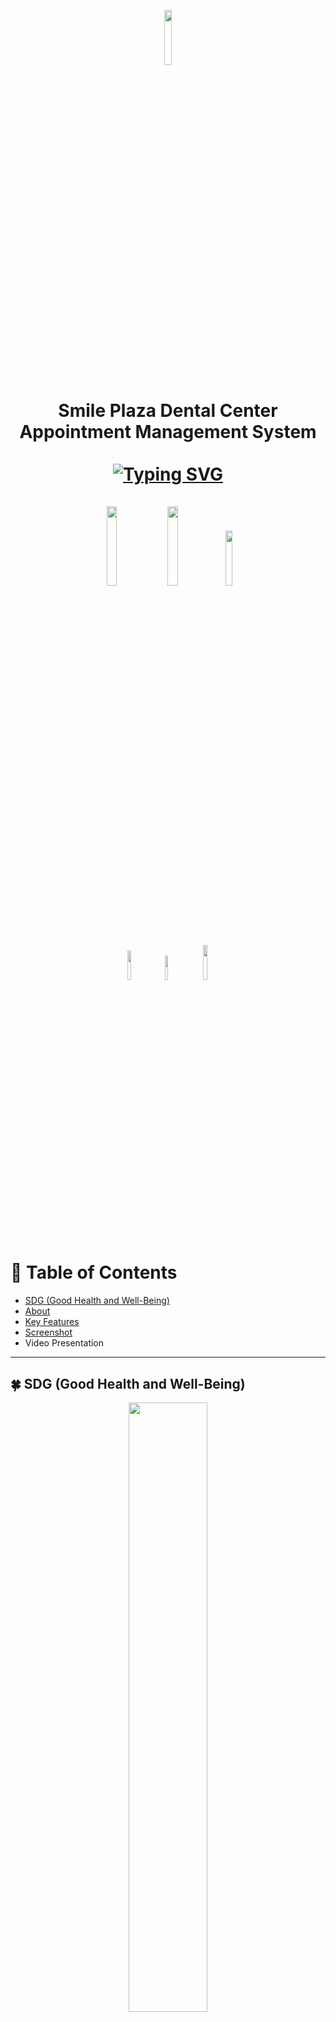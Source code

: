 
<p align= "center">
  <img src= "https://github.com/Seankyron/dental_clinic/assets/123806801/bbea19a8-18d0-431d-a4f8-ff353f210874"  width="15%" height="15%">
</p>
<h1 align="center">
  Smile Plaza Dental Center Appointment Management System<br>
  <br>
  <a href="https://git.io/typing-svg"><img src="https://readme-typing-svg.demolab.com?font=poppins&weight=900&size=35&pause=1000&center=true&vCenter=true&random=false&width=435&lines=Family+Dentist+;General+Dentistry;Orthodontics" alt="Typing SVG" /></a><br>
  <br>
  <img src= "http://ForTheBadge.com/images/badges/made-with-python.svg" width="18%" height="18%">
  <img src= "https://img.shields.io/badge/Made%20with-JavaScript-1f425f.svg" width="18%" height="18%">
  <img src= "https://img.shields.io/badge/Made%20for-VSCode-1f425f.svg" width="15%" height="15%">
  <br>
  <img src= "http://ForTheBadge.com/images/badges/uses-html.svg" width="11%" height="11%">
  <img src= "http://ForTheBadge.com/images/badges/uses-css.svg" width="10%" height="10%">
  <a href="https://www.facebook.com/smileplazaDC">
  <img src="https://img.shields.io/badge/Facebook-0866FF.svg?style=for-the-badge&logo=Facebook&logoColor=white" width="12%" height="12%">
</a>


  
</h1>

# :book:  Table of Contents
* [SDG (Good Health and Well-Being)](https://github.com/Seankyron/dental_clinic/blob/main/README.md#four_leaf_clover-sdg-good-health-and-well-being)
* [About](https://github.com/Seankyron/dental_clinic/blob/main/README.md#bulb-about)
* [Key Features](https://github.com/Seankyron/dental_clinic/blob/main/README.md#old_key-key-features)
* [Screenshot](https://github.com/Seankyron/dental_clinic/blob/main/README.md#mag_right-screenshot-)
* Video Presentation
---

## :four_leaf_clover: SDG (Good Health and Well-Being)
<p align="center">
<img src="https://github.com/Seankyron/dental_clinic/assets/123806801/8ed0355e-ad8d-464d-b998-d1f9cddd1c069" width="50%" height="50%">
</p>



## :bulb: About

<p align="justify">
&nbsp;&nbsp;&nbsp;The <strong>Smile Plaza Dental Center Appointment System</strong> is a <strong>web application</strong> designed to streamline the <strong>appointment scheduling process</strong> for both customers and administrative staff, particularly dentists. This system empowers customers to <strong>effortlessly book appointments</strong> online, while providing administrative access for managing these appointments efficiently.
</p>



## :old_key: Key Features
:memo: **Home** <br>
<br>
&nbsp;&nbsp;&nbsp; :one: **Home** <br>
&nbsp;&nbsp;&nbsp;&nbsp;&nbsp;  :heavy_check_mark:  Dental Clinic Name: Prominently displayed on the homepage.<br>
<br>
&nbsp;&nbsp;&nbsp; :two: **About** <br>
&nbsp;&nbsp;&nbsp;&nbsp;&nbsp; :heavy_check_mark: Information about the dental clinic. <br>
&nbsp;&nbsp;&nbsp;&nbsp;&nbsp; :heavy_check_mark: Mission <br>
&nbsp;&nbsp;&nbsp;&nbsp;&nbsp; :heavy_check_mark: Values <br>
<br>
&nbsp;&nbsp;&nbsp; :three: **Treatments** <br>
&nbsp;&nbsp;&nbsp;&nbsp;&nbsp; :heavy_check_mark: List of services such as: Dental Consultation <br> 
&nbsp;&nbsp;&nbsp;&nbsp;&nbsp;  :heavy_check_mark: Orthodontics <br> 
&nbsp;&nbsp;&nbsp;&nbsp;&nbsp;  :heavy_check_mark: Oral Prophylaxis <br>
&nbsp;&nbsp;&nbsp;&nbsp;&nbsp;  :heavy_check_mark: Tooth Restoration <br>
&nbsp;&nbsp;&nbsp;&nbsp;&nbsp;  :heavy_check_mark: Tooth Extraction <br>
&nbsp;&nbsp;&nbsp;&nbsp;&nbsp;  :heavy_check_mark: Odontectomy <br> 
&nbsp;&nbsp;&nbsp;&nbsp;&nbsp;  :heavy_check_mark: Dentures <br>
<br>
&nbsp;&nbsp;&nbsp; :four: **Clinic Hours** <br> 
&nbsp;&nbsp;&nbsp;&nbsp;&nbsp;  :heavy_check_mark: Displayed clinic days and hours <br>
&nbsp;&nbsp;&nbsp;&nbsp;&nbsp; :heavy_check_mark: Maps showing the direction of the clinic.<br>
<br>
&nbsp;&nbsp;&nbsp; :five: **Contact** <br>
&nbsp;&nbsp;&nbsp;&nbsp;&nbsp;  :heavy_check_mark: Phone number <br>
&nbsp;&nbsp;&nbsp;&nbsp;&nbsp; :heavy_check_mark: Email address <br>
&nbsp;&nbsp;&nbsp;&nbsp;&nbsp; :heavy_check_mark: Physical location <br>
&nbsp;&nbsp;&nbsp;&nbsp;&nbsp;  :heavy_check_mark: Social media links <br>
<br>
&nbsp;&nbsp;&nbsp; :six: **Appointment** <br>
&nbsp;&nbsp;&nbsp;&nbsp;&nbsp; :heavy_check_mark: Only available after creating an account.<br>
&nbsp;&nbsp;&nbsp;&nbsp;&nbsp;  :heavy_check_mark: Schedule appointments. <br>
&nbsp;&nbsp;&nbsp;&nbsp;&nbsp;  :heavy_check_mark: Manage existing appointments. <br>
<br>
&nbsp;&nbsp;&nbsp; :seven: **Log In** <br>
&nbsp;&nbsp;&nbsp;&nbsp;&nbsp; :heavy_check_mark: Remembering accounts <br>
&nbsp;&nbsp;&nbsp;&nbsp;&nbsp; :heavy_check_mark: Captcha for security <br>
&nbsp;&nbsp;&nbsp;&nbsp;&nbsp; :heavy_check_mark: Password recovery option. <br>
<br>
&nbsp;&nbsp;&nbsp; :eight: **Register** <br>
&nbsp;&nbsp;&nbsp;&nbsp;&nbsp; :heavy_check_mark: Input personal information. <br>
&nbsp;&nbsp;&nbsp;&nbsp;&nbsp; :heavy_check_mark: Set up an account with an email and password. <br>
<br>
<br>
:woman_health_worker: **Admin** <br>
<br>
&nbsp;&nbsp;&nbsp; :one: **Dashboard** <br>
&nbsp;&nbsp;&nbsp;&nbsp;&nbsp; :heavy_check_mark: Total number of patients<br>
&nbsp;&nbsp;&nbsp;&nbsp;&nbsp; :heavy_check_mark: Pending appointments <br> 
&nbsp;&nbsp;&nbsp;&nbsp;&nbsp; :heavy_check_mark: Unfinished appointments <br> 
&nbsp;&nbsp;&nbsp;&nbsp;&nbsp; :heavy_check_mark: Accepted appointments <br> 
&nbsp;&nbsp;&nbsp;&nbsp;&nbsp; :heavy_check_mark: Canceled appointments <br>
&nbsp;&nbsp;&nbsp;&nbsp;&nbsp; :heavy_check_mark: Rejected appointments <br>
<br>
&nbsp;&nbsp;&nbsp; :two: **Schedule** <br>
&nbsp;&nbsp;&nbsp;&nbsp;&nbsp; :heavy_check_mark: Allows the admin to view appointments on a calendar. <br>
&nbsp;&nbsp;&nbsp;&nbsp;&nbsp; :heavy_check_mark: Manages appointment schedule of customers. <br>
&nbsp;&nbsp;&nbsp;&nbsp;&nbsp; :heavy_check_mark: It can also manage clinic working days.<br>
<br>
&nbsp;&nbsp;&nbsp; :three: **Patient** <br>
&nbsp;&nbsp;&nbsp;&nbsp;&nbsp; :heavy_check_mark: Patient ID <br>
&nbsp;&nbsp;&nbsp;&nbsp;&nbsp; :heavy_check_mark: Patient's personal information <br>
&nbsp;&nbsp;&nbsp;&nbsp;&nbsp; :heavy_check_mark: Number of appointments made by the patient <br>
<br>
&nbsp;&nbsp;&nbsp; :four: **Post** <br>
&nbsp;&nbsp;&nbsp;&nbsp;&nbsp; :heavy_check_mark: Create announcements or posts for patients or staff. <br>
<br>
&nbsp;&nbsp;&nbsp; :five: **Announcement** <br>
&nbsp;&nbsp;&nbsp;&nbsp;&nbsp; :heavy_check_mark: View created posts/announcements <br>
&nbsp;&nbsp;&nbsp;&nbsp;&nbsp; :heavy_check_mark: Update or delete existing announcements. <br>
<br>
&nbsp;&nbsp;&nbsp; :six: **Account** <br>
&nbsp;&nbsp;&nbsp;&nbsp;&nbsp; :heavy_check_mark: Access to: Admin's account information and ability to update account details. <br>
<br>
&nbsp;&nbsp;&nbsp; :seven: **Logout** <br>
&nbsp;&nbsp;&nbsp;&nbsp;&nbsp; :heavy_check_mark: Provides a secure way to log out of the admin account.<br>
<br>
<br>
:bust_in_silhouette: **Patient** <br>
<br>
&nbsp;&nbsp;&nbsp; :one: **Announcement** <br>
&nbsp;&nbsp;&nbsp;&nbsp;&nbsp; :heavy_check_mark: Access announcements made by the admin. <br>
&nbsp;&nbsp;&nbsp;&nbsp;&nbsp; :heavy_check_mark: Check dental clinic hours or updates. <br>
<br>
&nbsp;&nbsp;&nbsp; :two: **My Appointment** <br>
&nbsp;&nbsp;&nbsp;&nbsp;&nbsp; :heavy_check_mark: Book appointments conveniently. <br>
&nbsp;&nbsp;&nbsp;&nbsp;&nbsp; :heavy_check_mark: Select preferred date and time. <br> 
&nbsp;&nbsp;&nbsp;&nbsp;&nbsp; :heavy_check_mark: Choose a needed service. <br>
<br>
&nbsp;&nbsp;&nbsp; :three: **History** <br>
&nbsp;&nbsp;&nbsp;&nbsp;&nbsp; :heavy_check_mark: Details of past appointments.<br>
<br>
&nbsp;&nbsp;&nbsp; :four: **Account** <br>
&nbsp;&nbsp;&nbsp;&nbsp;&nbsp; :heavy_check_mark: Update acccount <br>
&nbsp;&nbsp;&nbsp;&nbsp;&nbsp; :heavy_check_mark: Manage account details <br>
<br>
&nbsp;&nbsp;&nbsp; :five: **Logout** <br>
&nbsp;&nbsp;&nbsp;&nbsp;&nbsp; :heavy_check_mark: Provides a secure way to log out of the patient's account. <br>
<br>
<br>
## :camera: **Screenshot** <br>
:one: **Home** <br>
<br>
<img src= "https://github.com/Seankyron/dental_clinic/assets/123806801/af1c8413-2433-4b36-99ea-1a3443f19908">
<br>
<img src= "https://github.com/Seankyron/dental_clinic/assets/123806801/50bb3c6d-4618-41d6-8af5-2abe45354fca"><br>
<br>
<img src= "https://github.com/Seankyron/dental_clinic/assets/123806801/25a41deb-998c-4ae4-b303-f4f7118fdbaa"><br>
<br>
<img src= "https://github.com/Seankyron/dental_clinic/assets/123806801/cf756f4f-1e71-4167-9d81-ae58005d965f"><br>
<br>
<img src= "https://github.com/Seankyron/dental_clinic/assets/123806801/bd794f1f-1766-4774-b483-99ff157ba475"><br>
<br>
<img src= "https://github.com/Seankyron/dental_clinic/assets/123806801/0d52e9c0-db9f-46d3-bab5-ff22afbcd80f"><br>
<br>
<img src= "https://github.com/Seankyron/dental_clinic/assets/123806801/57543e9c-2e61-4404-8ac1-51b7eea71d4d"><br>
<br>
<img src= "https://github.com/Seankyron/dental_clinic/assets/123806801/0f486e69-3d77-4edd-aa37-541ffb5098b2"><br>
<br>
<br>
:two: **Admin** <br>
<br>
<img src= "https://github.com/Seankyron/dental_clinic/assets/123806801/114d3b9d-3c28-4c08-a9ce-8b65ed68aba7"><br>
<br>
<img src= "https://github.com/Seankyron/dental_clinic/assets/123806801/befef90c-c482-41c5-b65a-9a21b5edd142"><br>
<br>
<img src= "https://github.com/Seankyron/dental_clinic/assets/123806801/66e11d4a-f1d2-4a72-835a-12803c8368f0"><br>
<br>
<img src= "https://github.com/Seankyron/dental_clinic/assets/123806801/d5607ac4-bdb7-4dfe-a502-144b4b79f869"><br>
<br>
<img src= "https://github.com/Seankyron/dental_clinic/assets/123806801/f28a7b95-15cd-4b9f-a95c-6555cbe1a081"><br>
<br>
<img src= "https://github.com/Seankyron/dental_clinic/assets/123806801/d1a65ac5-a552-493f-ad14-f664a754cacf"><br>
<br>
<img src= "https://github.com/Seankyron/dental_clinic/assets/123806801/5e8700b4-e5d2-4e44-a773-a6e6546302c1"><br>
<br>
<br>
:three: **Patient** <br>
<br>
<img src= "https://github.com/Seankyron/dental_clinic/assets/123806801/4aea9d8d-aaac-41d1-8343-896700b9d8bc"><br>
<br>
<img src= "https://github.com/Seankyron/dental_clinic/assets/123806801/5b9e7c28-0b04-4418-8a57-92bed401e5f3"><br>
<br>
<img src= "https://github.com/Seankyron/dental_clinic/assets/123806801/624a515d-0893-4507-826b-204a14fdebf1"><br>
<br>
<img src= "https://github.com/Seankyron/dental_clinic/assets/123806801/b12606de-18c6-4f4f-ba3a-426d9cf168d1"><br>
<br>

## :clapper: **Video Presentation**















